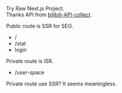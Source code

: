 Try Raw Next.js Project.   
Thanks API from [bilibili-API-collect](https://github.com/SocialSisterYi/bilibili-API-collect).

Public route is SSR for SEO. 
 - /
 - /stat
 - login

Private route is ISR.
 - /user-space


 Private route use SSR? It seems meaningless.